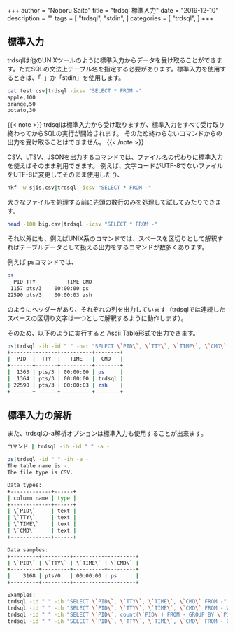 +++
author = "Noboru Saito"
title = "trdsql 標準入力"
date = "2019-12-10"
description = ""
tags = [
    "trdsql",
    "stdin",
]
categories = [
    "trdsql",
]
+++

## 標準入力

trdsqlは他のUNIXツールのように標準入力からデータを受け取ることができます。ただSQLの文法上テーブル名を指定する必要があります。標準入力を使用するときは、「-」か「stdin」を使用します。

```sh
cat test.csv|trdsql -icsv "SELECT * FROM -"
apple,100
orange,50
potato,30
```

{{< note >}}
trdsqlは標準入力から受け取りますが、標準入力をすべて受け取り終わってからSQLの実行が開始されます。
そのため終わらないコマンドからの出力を受け取ることはできません。
{{< /note >}}

CSV、LTSV、JSONを出力するコマンドでは、ファイル名の代わりに標準入力を使えばそのまま利用できます。
例えば、文字コードがUTF-8でないファイルをUTF-8に変更してそのまま使用したり、

```sh
nkf -w sjis.csv|trdsql -icsv "SELECT * FROM -"
```

大きなファイルを処理する前に先頭の数行のみを処理して試してみたりできます。


```sh
head -100 big.csv|trdsql -icsv "SELECT * FROM -"
```

それ以外にも、例えばUNIX系のコマンドでは、スペースを区切りとして解釈すればテーブルデータとして扱える出力をするコマンドが数多くあります。

例えば psコマンドでは、

```sh
ps
  PID TTY          TIME CMD
 1157 pts/3    00:00:00 ps
22590 pts/3    00:00:03 zsh
```

のようにヘッダーがあり、それぞれの列を出力しています（trdsqlでは連続したスペースの区切り文字は一つとして解釈するように動作します）。

そのため、以下のように実行すると Ascii Table形式で出力できます。

```sh
ps|trdsql -ih -id " " -oat "SELECT \`PID\`, \`TTY\`, \`TIME\`, \`CMD\` FROM -"
+-------+-------+----------+--------+
|  PID  |  TTY  |   TIME   |  CMD   |
+-------+-------+----------+--------+
|  1363 | pts/3 | 00:00:00 | ps     |
|  1364 | pts/3 | 00:00:00 | trdsql |
| 22590 | pts/3 | 00:00:03 | zsh    |
+-------+-------+----------+--------+
```

## 標準入力の解析

また、trdsqlの-a解析オプションは標準入力も使用することが出来ます。

```sh
コマンド | trdsql -ih -id " " -a -
```

```sh
ps|trdsql -id " " -ih -a -
The table name is -.
The file type is CSV.

Data types:
+-------------+------+
| column name | type |
+-------------+------+
| \`PID\`     | text |
| \`TTY\`     | text |
| \`TIME\`    | text |
| \`CMD\`     | text |
+-------------+------+

Data samples:
+---------+---------+----------+---------+
| \`PID\` | \`TTY\` | \`TIME\` | \`CMD\` |
+---------+---------+----------+---------+
|    3168 | pts/0   | 00:00:00 | ps      |
+---------+---------+----------+---------+

Examples:
trdsql -id " " -ih "SELECT \`PID\`, \`TTY\`, \`TIME\`, \`CMD\` FROM -"
trdsql -id " " -ih "SELECT \`PID\`, \`TTY\`, \`TIME\`, \`CMD\` FROM - WHERE \`PID\` = '3168'"
trdsql -id " " -ih "SELECT \`PID\`, count(\`PID\`) FROM - GROUP BY \`PID\`"
trdsql -id " " -ih "SELECT \`PID\`, \`TTY\`, \`TIME\`, \`CMD\` FROM - ORDER BY \`PID\` LIMIT 10"
```
